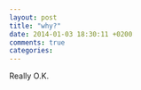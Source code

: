 ```yaml
---
layout: post
title: "why?"
date: 2014-01-03 18:30:11 +0200
comments: true
categories:
---
```


Really O.K.
